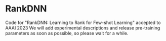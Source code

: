 # RankDNN
Code for "RankDNN: Learning to Rank for Few-shot Learning" accepted to AAAI 2023
We will add experimental descriptions and release pre-training parameters as soon as possible, so please wait for a while.
